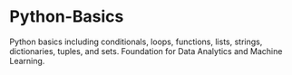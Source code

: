 # Python-Basics
Python basics including conditionals, loops, functions, lists, strings, dictionaries, tuples, and sets. Foundation for Data Analytics and Machine Learning.
